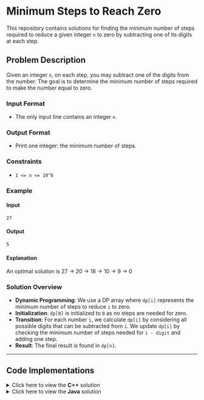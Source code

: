 # Minimum Steps to Reach Zero

This repository contains solutions for finding the minimum number of steps required to reduce a given integer `n` to zero by subtracting one of its digits at each step.

## Problem Description

Given an integer `n`, on each step, you may subtract one of the digits from the number. The goal is to determine the minimum number of steps required to make the number equal to zero.

### Input Format
- The only input line contains an integer `n`.

### Output Format
- Print one integer: the minimum number of steps.

### Constraints
- `1 <= n <= 10^6`

### Example
#### Input
`27`
#### Output
`5`
#### Explanation
An optimal solution is 27 &rarr; 20 &rarr; 18 &rarr; 10 &rarr; 9 &rarr; 0

### Solution Overview
- **Dynamic Programming**: We use a DP array where `dp[i]` represents the minimum number of steps to reduce `i` to zero.
- **Initialization**: `dp[0]` is initialized to `0` as no steps are needed for zero.
- **Transition**: For each number `i`, we calculate `dp[i]` by considering all possible digits that can be subtracted from `i`. We update `dp[i]` by checking the minimum number of steps needed for `i - digit` and adding one step.
- **Result**: The final result is found in `dp[n]`.

---

## Code Implementations

<details>
<summary>Click here to view the <b>C++</b> solution</summary>

```cpp
#include <iostream>
#include <vector>
#include <algorithm>
using namespace std;

int minSteps(int n) {
    vector<int> dp(n + 1, 1e9);
    dp[0] = 0;
    for (int i = 1; i <= n; i++) {
        int num = i;
        while (num > 0) {
            int digit = num % 10;
            num = num / 10;
            if (digit > 0) {
                dp[i] = min(dp[i], dp[i - digit] + 1);
            }
        }
    }
    return dp[n];
}

int main() {
    int n;
    cin >> n;
    cout << minSteps(n) << endl;
    return 0;
}

```
</details>

<details>
<summary>Click here to view the <b>Java</b> solution
</summary>

```java
import java.util.Scanner;

public class MinStepsToZero {

    private static final int INF = 1000000000;

    public static int minSteps(int n) {
        int[] dp = new int[n + 1];
        for (int i = 1; i <= n; i++) {
            dp[i] = INF;
        }
        dp[0] = 0;

        for (int i = 1; i <= n; i++) {
            int num = i;
            while (num > 0) {
                int digit = num % 10;
                num = num / 10;
                if (digit > 0) {
                    dp[i] = Math.min(dp[i], dp[i - digit] + 1);
                }
            }
        }

        return dp[n];
    }

    public static void main(String[] args) {
        Scanner sc = new Scanner(System.in);
        int n = sc.nextInt();
        System.out.println(minSteps(n));
    }
}
```
</details>